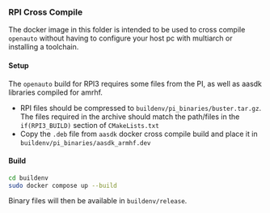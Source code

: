 ### RPI Cross Compile
The docker image in this folder is intended to be used to cross compile `openauto` without having to configure your
host pc with multiarch or installing a toolchain.

#### Setup
The `openauto` build for RPI3 requires some files from the PI, as well as aasdk libraries compiled for amrhf.

 - RPI files should be compressed to `buildenv/pi_binaries/buster.tar.gz`. The files required in the archive should
match the path/files in the `if(RPI3_BUILD)` section of `CMakeLists.txt`
 - Copy the `.deb` file from `aasdk` docker cross compile build and place it in `buildenv/pi_binaries/aasdk_armhf.dev`
#### Build
```bash
cd buildenv
sudo docker compose up --build
```
Binary files will then be available in `buildenv/release`.